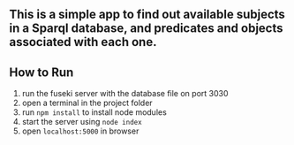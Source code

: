 
## This is a simple app to find out available subjects in a Sparql database, and predicates and objects associated with each one.

## How to Run 

1. run the fuseki server with the database file on port 3030
2. open a terminal in the project folder
3. run `npm install` to install node modules
4. start the server using `node index` 
5. open `localhost:5000` in browser

